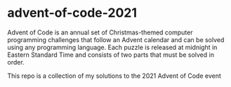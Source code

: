# advent-of-code-2021

Advent of Code is an annual set of Christmas-themed computer programming challenges that follow an Advent calendar and can be solved using any programming language. Each puzzle is released at midnight in Eastern Standard Time and consists of two parts that must be solved in order.

This repo is a collection of my solutions to the 2021 Advent of Code event
